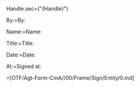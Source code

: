 Handle.sec=("{Handle}")

By:=By:

Name:=Name:

Title:=Title:

Date:=Date:

At:=Signed at:

=[OTF/Agt-Form-CmA//00/Frame/Sign/Entity/0.md]
